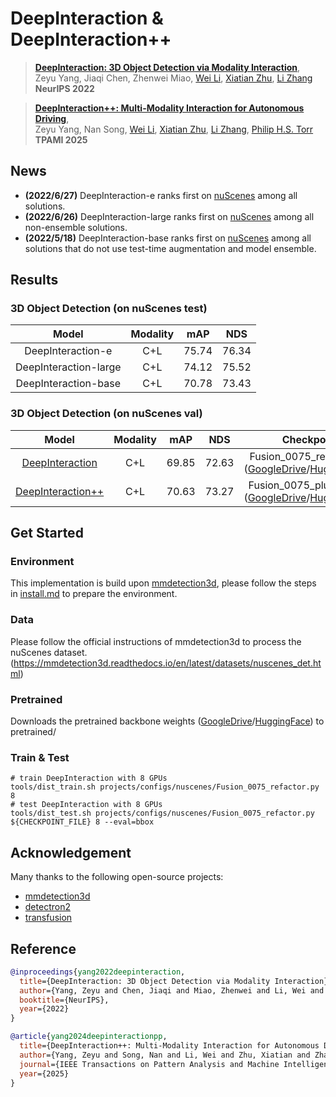 # DeepInteraction & DeepInteraction++
> [**DeepInteraction: 3D Object Detection via Modality Interaction**](https://arxiv.org/abs/2208.11112),            
> Zeyu Yang, Jiaqi Chen, Zhenwei Miao, [Wei Li](https://weivision.github.io/), [Xiatian Zhu](https://xiatian-zhu.github.io), [Li Zhang](https://lzrobots.github.io)\
> **NeurIPS 2022**

> [**DeepInteraction++: Multi-Modality Interaction for Autonomous Driving**](https://arxiv.org/abs/2408.05075),            
> Zeyu Yang, Nan Song, [Wei Li](https://weivision.github.io/), [Xiatian Zhu](https://xiatian-zhu.github.io), [Li Zhang](https://lzrobots.github.io), [Philip H.S. Torr](https://torrvision.com/index.html)\
> **TPAMI 2025**

## News

- **(2022/6/27)** DeepInteraction-e ranks first on [nuScenes](https://nuscenes.org/object-detection?externalData=all&mapData=all&modalities=Any) among all solutions.
- **(2022/6/26)** DeepInteraction-large ranks first on [nuScenes](https://nuscenes.org/object-detection?externalData=all&mapData=all&modalities=Any) among all non-ensemble solutions.
- **(2022/5/18)** DeepInteraction-base ranks first on [nuScenes](https://nuscenes.org/object-detection?externalData=all&mapData=all&modalities=Any) among all solutions that do not use test-time augmentation and model ensemble.


## Results

### 3D Object Detection (on nuScenes test)

|   Model   | Modality | mAP  | NDS  |
| :-------: | :------: | :--: | :--: |
| DeepInteraction-e |   C+L    | 75.74 | 76.34 |
| DeepInteraction-large |   C+L    | 74.12 | 75.52 |
| DeepInteraction-base |   C+L    | 70.78 | 73.43 |

### 3D Object Detection (on nuScenes val)

|   Model   | Modality | mAP  | NDS  | Checkpoint |
| :-------: | :------: | :--: | :--: | :--------: |
| [DeepInteraction](projects/configs/nuscenes/Fusion_0075_refactor.py) |   C+L    | 69.85 | 72.63 | Fusion_0075_refactor.pth ([GoogleDrive](https://drive.google.com/file/d/1M5eUlXZ8HJ--J53y0FoAHn1QpZGowsdc/view?usp=sharing)/[HuggingFace](https://huggingface.co/NaNaoi/DeepInteraction/tree/main))|
| [DeepInteraction++](projects/configs/nuscenes/Fusion_0075_plusplus.py) |   C+L    | 70.63 | 73.27 | Fusion_0075_plusplus.pth ([GoogleDrive](https://drive.google.com/file/d/1gryGeqNA0wj6C-n-k7Be5ibJ02KVSfVH/view?usp=sharing)/[HuggingFace](https://huggingface.co/NaNaoi/DeepInteraction/tree/main)) |

## Get Started

### Environment
This implementation is build upon [mmdetection3d](https://github.com/open-mmlab/mmdetection3d), please follow the steps in [install.md](./install.md) to prepare the environment.

### Data
Please follow the official instructions of mmdetection3d to process the nuScenes dataset.(https://mmdetection3d.readthedocs.io/en/latest/datasets/nuscenes_det.html)

### Pretrained
Downloads the pretrained backbone weights ([GoogleDrive](https://drive.google.com/drive/folders/1uUCpdZsi7X_IVNv9czEfFUNY3v4gGnlY?usp=sharing)/[HuggingFace](https://huggingface.co/NaNaoi/DeepInteraction/tree/main)) to pretrained/ 

### Train & Test
```shell
# train DeepInteraction with 8 GPUs
tools/dist_train.sh projects/configs/nuscenes/Fusion_0075_refactor.py 8
# test DeepInteraction with 8 GPUs
tools/dist_test.sh projects/configs/nuscenes/Fusion_0075_refactor.py ${CHECKPOINT_FILE} 8 --eval=bbox
```

## Acknowledgement
Many thanks to the following open-source projects:
* [mmdetection3d](https://github.com/open-mmlab/mmdetection3d)
* [detectron2](https://github.com/facebookresearch/detectron2)  
* [transfusion](https://github.com/XuyangBai/TransFusion)


## Reference

```bibtex
@inproceedings{yang2022deepinteraction,
  title={DeepInteraction: 3D Object Detection via Modality Interaction},
  author={Yang, Zeyu and Chen, Jiaqi and Miao, Zhenwei and Li, Wei and Zhu, Xiatian and Zhang, Li},
  booktitle={NeurIPS},
  year={2022}
}
```

```bibtex
@article{yang2024deepinteractionpp,
  title={DeepInteraction++: Multi-Modality Interaction for Autonomous Driving},
  author={Yang, Zeyu and Song, Nan and Li, Wei and Zhu, Xiatian and Zhang, Li and Torr, Philip H.S.},
  journal={IEEE Transactions on Pattern Analysis and Machine Intelligence (TPAMI)},
  year={2025}
}
```
